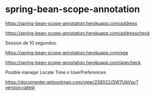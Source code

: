 # spring-bean-scope-annotation

https://spring-bean-scope-annotation.herokuapp.com/address

https://spring-bean-scope-annotation.herokuapp.com/addresscheck

Session de 10 segundos.

https://spring-bean-scope-annotation.herokuapp.com/age

https://spring-bean-scope-annotation.herokuapp.com/agecheck

Posible manejar Locate Time o UserPreferences

https://documenter.getpostman.com/view/258022/SW7UbVpc?version=latest
